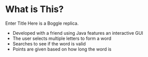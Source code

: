 # What is This?

Enter Title Here is a Boggle replica.

- Developed with a friend using Java features an interactive GUI
- The user selects multiple letters to form a word
- Searches to see if the word is valid
- Points are given based on how long the word is

